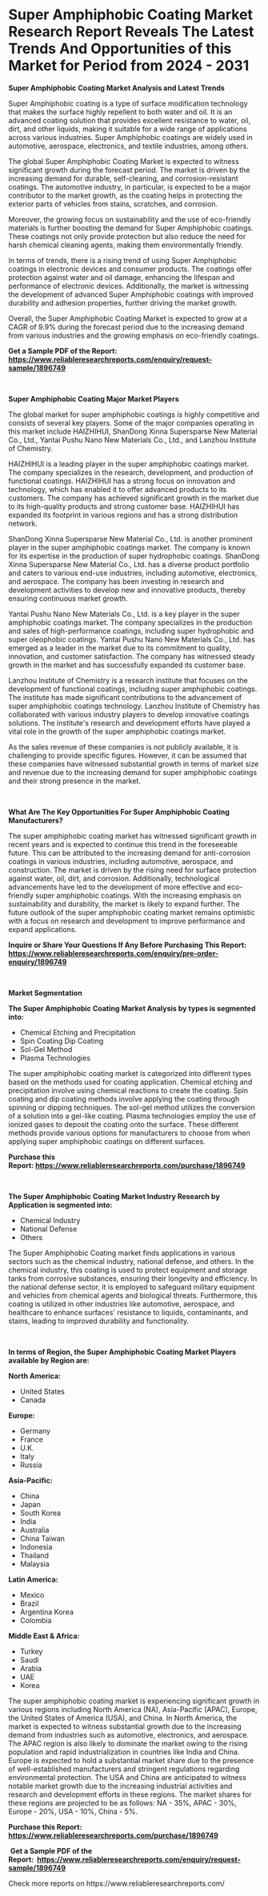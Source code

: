 <p><h1>Super Amphiphobic Coating Market Research Report Reveals The Latest Trends And Opportunities of this Market for Period from 2024 - 2031</h1></p><p><strong>Super Amphiphobic Coating Market Analysis and Latest Trends</strong></p>
<p><p>Super Amphiphobic coating is a type of surface modification technology that makes the surface highly repellent to both water and oil. It is an advanced coating solution that provides excellent resistance to water, oil, dirt, and other liquids, making it suitable for a wide range of applications across various industries. Super Amphiphobic coatings are widely used in automotive, aerospace, electronics, and textile industries, among others.</p><p>The global Super Amphiphobic Coating Market is expected to witness significant growth during the forecast period. The market is driven by the increasing demand for durable, self-cleaning, and corrosion-resistant coatings. The automotive industry, in particular, is expected to be a major contributor to the market growth, as the coating helps in protecting the exterior parts of vehicles from stains, scratches, and corrosion.</p><p>Moreover, the growing focus on sustainability and the use of eco-friendly materials is further boosting the demand for Super Amphiphobic coatings. These coatings not only provide protection but also reduce the need for harsh chemical cleaning agents, making them environmentally friendly.</p><p>In terms of trends, there is a rising trend of using Super Amphiphobic coatings in electronic devices and consumer products. The coatings offer protection against water and oil damage, enhancing the lifespan and performance of electronic devices. Additionally, the market is witnessing the development of advanced Super Amphiphobic coatings with improved durability and adhesion properties, further driving the market growth.</p><p>Overall, the Super Amphiphobic Coating Market is expected to grow at a CAGR of 9.9% during the forecast period due to the increasing demand from various industries and the growing emphasis on eco-friendly coatings.</p></p>
<p><strong>Get a Sample PDF of the Report:&nbsp; <a href="https://www.reliableresearchreports.com/enquiry/request-sample/1896749">https://www.reliableresearchreports.com/enquiry/request-sample/1896749</a></strong></p>
<p>&nbsp;</p>
<p><strong>Super Amphiphobic Coating Major Market Players</strong></p>
<p><p>The global market for super amphiphobic coatings is highly competitive and consists of several key players. Some of the major companies operating in this market include HAIZHIHUI, ShanDong Xinna Supersparse New Material Co., Ltd., Yantai Pushu Nano New Materials Co., Ltd., and Lanzhou Institute of Chemistry.</p><p>HAIZHIHUI is a leading player in the super amphiphobic coatings market. The company specializes in the research, development, and production of functional coatings. HAIZHIHUI has a strong focus on innovation and technology, which has enabled it to offer advanced products to its customers. The company has achieved significant growth in the market due to its high-quality products and strong customer base. HAIZHIHUI has expanded its footprint in various regions and has a strong distribution network.</p><p>ShanDong Xinna Supersparse New Material Co., Ltd. is another prominent player in the super amphiphobic coatings market. The company is known for its expertise in the production of super hydrophobic coatings. ShanDong Xinna Supersparse New Material Co., Ltd. has a diverse product portfolio and caters to various end-use industries, including automotive, electronics, and aerospace. The company has been investing in research and development activities to develop new and innovative products, thereby ensuring continuous market growth.</p><p>Yantai Pushu Nano New Materials Co., Ltd. is a key player in the super amphiphobic coatings market. The company specializes in the production and sales of high-performance coatings, including super hydrophobic and super oleophobic coatings. Yantai Pushu Nano New Materials Co., Ltd. has emerged as a leader in the market due to its commitment to quality, innovation, and customer satisfaction. The company has witnessed steady growth in the market and has successfully expanded its customer base.</p><p>Lanzhou Institute of Chemistry is a research institute that focuses on the development of functional coatings, including super amphiphobic coatings. The institute has made significant contributions to the advancement of super amphiphobic coatings technology. Lanzhou Institute of Chemistry has collaborated with various industry players to develop innovative coatings solutions. The institute's research and development efforts have played a vital role in the growth of the super amphiphobic coatings market.</p><p>As the sales revenue of these companies is not publicly available, it is challenging to provide specific figures. However, it can be assumed that these companies have witnessed substantial growth in terms of market size and revenue due to the increasing demand for super amphiphobic coatings and their strong presence in the market.</p></p>
<p>&nbsp;</p>
<p><strong>What Are The Key Opportunities For Super Amphiphobic Coating Manufacturers?</strong></p>
<p><p>The super amphiphobic coating market has witnessed significant growth in recent years and is expected to continue this trend in the foreseeable future. This can be attributed to the increasing demand for anti-corrosion coatings in various industries, including automotive, aerospace, and construction. The market is driven by the rising need for surface protection against water, oil, dirt, and corrosion. Additionally, technological advancements have led to the development of more effective and eco-friendly super amphiphobic coatings. With the increasing emphasis on sustainability and durability, the market is likely to expand further. The future outlook of the super amphiphobic coating market remains optimistic with a focus on research and development to improve performance and expand applications.</p></p>
<p><strong>Inquire or Share Your Questions If Any Before Purchasing This Report: <a href="https://www.reliableresearchreports.com/enquiry/pre-order-enquiry/1896749">https://www.reliableresearchreports.com/enquiry/pre-order-enquiry/1896749</a></strong></p>
<p>&nbsp;</p>
<p><strong>Market Segmentation</strong></p>
<p><strong>The Super Amphiphobic Coating Market Analysis by types is segmented into:</strong></p>
<p><ul><li>Chemical Etching and Precipitation</li><li>Spin Coating Dip Coating</li><li>Sol-Gel Method</li><li>Plasma Technologies</li></ul></p>
<p><p>The super amphiphobic coating market is categorized into different types based on the methods used for coating application. Chemical etching and precipitation involve using chemical reactions to create the coating. Spin coating and dip coating methods involve applying the coating through spinning or dipping techniques. The sol-gel method utilizes the conversion of a solution into a gel-like coating. Plasma technologies employ the use of ionized gases to deposit the coating onto the surface. These different methods provide various options for manufacturers to choose from when applying super amphiphobic coatings on different surfaces.</p></p>
<p><strong>Purchase this Report:&nbsp;<a href="https://www.reliableresearchreports.com/purchase/1896749">https://www.reliableresearchreports.com/purchase/1896749</a></strong></p>
<p>&nbsp;</p>
<p><strong>The Super Amphiphobic Coating Market Industry Research by Application is segmented into:</strong></p>
<p><ul><li>Chemical Industry</li><li>National Defense</li><li>Others</li></ul></p>
<p><p>The Super Amphiphobic Coating market finds applications in various sectors such as the chemical industry, national defense, and others. In the chemical industry, this coating is used to protect equipment and storage tanks from corrosive substances, ensuring their longevity and efficiency. In the national defense sector, it is employed to safeguard military equipment and vehicles from chemical agents and biological threats. Furthermore, this coating is utilized in other industries like automotive, aerospace, and healthcare to enhance surfaces' resistance to liquids, contaminants, and stains, leading to improved durability and functionality.</p></p>
<p>&nbsp;</p>
<p><strong>In terms of Region, the Super Amphiphobic Coating Market Players available by Region are:</strong></p>
<p>
    <p> <strong> North America: </strong>
        <ul>
            <li>United States</li>
            <li>Canada</li>
        </ul>
        </p> 
    <p> <strong> Europe: </strong>
        <ul>
            <li>Germany</li>
            <li>France</li>
            <li>U.K.</li>
            <li>Italy</li>
            <li>Russia</li>
        </ul>
        </p> 
    <p> <strong> Asia-Pacific: </strong>
        <ul>
            <li>China</li>
            <li>Japan</li>
            <li>South Korea</li>
            <li>India</li>
            <li>Australia</li>
            <li>China Taiwan</li>
            <li>Indonesia</li>
            <li>Thailand</li>
            <li>Malaysia</li>
        </ul>
        </p> 
    <p> <strong> Latin America: </strong>
        <ul>
            <li>Mexico</li>
            <li>Brazil</li>
            <li>Argentina Korea</li>
            <li>Colombia</li>
        </ul>
        </p> 
    <p> <strong> Middle East & Africa: </strong>
        <ul>
            <li>Turkey</li>
            <li>Saudi</li>
            <li>Arabia</li>
            <li>UAE</li>
            <li>Korea</li>
        </ul>
    </p>
    </p>
<p><p>The super amphiphobic coating market is experiencing significant growth in various regions including North America (NA), Asia-Pacific (APAC), Europe, the United States of America (USA), and China. In North America, the market is expected to witness substantial growth due to the increasing demand from industries such as automotive, electronics, and aerospace. The APAC region is also likely to dominate the market owing to the rising population and rapid industrialization in countries like India and China. Europe is expected to hold a substantial market share due to the presence of well-established manufacturers and stringent regulations regarding environmental protection. The USA and China are anticipated to witness notable market growth due to the increasing industrial activities and research and development efforts in these regions. The market shares for these regions are projected to be as follows: NA - 35%, APAC - 30%, Europe - 20%, USA - 10%, China - 5%.</p></p>
<p><strong>Purchase this Report: <a href="https://www.reliableresearchreports.com/purchase/1896749">https://www.reliableresearchreports.com/purchase/1896749</a></strong></p>
<p>&nbsp;<strong>Get a Sample PDF of the Report:&nbsp;&nbsp;<a href="https://www.reliableresearchreports.com/enquiry/request-sample/1896749">https://www.reliableresearchreports.com/enquiry/request-sample/1896749</a></strong></p>
<p><strong></strong></p>
<p>Check more reports on https://www.reliableresearchreports.com/</p>